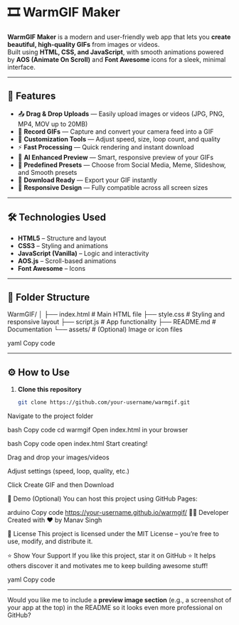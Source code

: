 # 🎞️ WarmGIF Maker

**WarmGIF Maker** is a modern and user-friendly web app that lets you **create beautiful, high-quality GIFs** from images or videos.  
Built using **HTML, CSS, and JavaScript**, with smooth animations powered by **AOS (Animate On Scroll)** and **Font Awesome** icons for a sleek, minimal interface.

---

## 🚀 Features

- 📤 **Drag & Drop Uploads** — Easily upload images or videos (JPG, PNG, MP4, MOV up to 20MB)  
- 🎥 **Record GIFs** — Capture and convert your camera feed into a GIF  
- 🎨 **Customization Tools** — Adjust speed, size, loop count, and quality  
- ⚡ **Fast Processing** — Quick rendering and instant download  
- 🤖 **AI Enhanced Preview** — Smart, responsive preview of your GIFs  
- 🌈 **Predefined Presets** — Choose from Social Media, Meme, Slideshow, and Smooth presets  
- 💾 **Download Ready** — Export your GIF instantly  
- 🧠 **Responsive Design** — Fully compatible across all screen sizes  

---

## 🛠️ Technologies Used

- **HTML5** – Structure and layout  
- **CSS3** – Styling and animations  
- **JavaScript (Vanilla)** – Logic and interactivity  
- **AOS.js** – Scroll-based animations  
- **Font Awesome** – Icons  

---

## 📂 Folder Structure

WarmGIF/
│
├── index.html # Main HTML file
├── style.css # Styling and responsive layout
├── script.js # App functionality
├── README.md # Documentation
└── assets/ # (Optional) Image or icon files

yaml
Copy code

---

## ⚙️ How to Use

1. **Clone this repository**
   ```bash
   git clone https://github.com/your-username/warmgif.git
Navigate to the project folder

bash
Copy code
cd warmgif
Open index.html in your browser

bash
Copy code
open index.html
Start creating!

Drag and drop your images/videos

Adjust settings (speed, loop, quality, etc.)

Click Create GIF and then Download

📸 Demo (Optional)
You can host this project using GitHub Pages:

arduino
Copy code
https://your-username.github.io/warmgif/
👨‍💻 Developer
Created with ❤️ by Manav Singh

📜 License
This project is licensed under the MIT License – you’re free to use, modify, and distribute it.

⭐ Show Your Support
If you like this project, star it on GitHub ⭐
It helps others discover it and motivates me to keep building awesome stuff!

yaml
Copy code

---

Would you like me to include a **preview image section** (e.g., a screenshot of your app at the top) in the README so it looks even more professional on GitHub?






